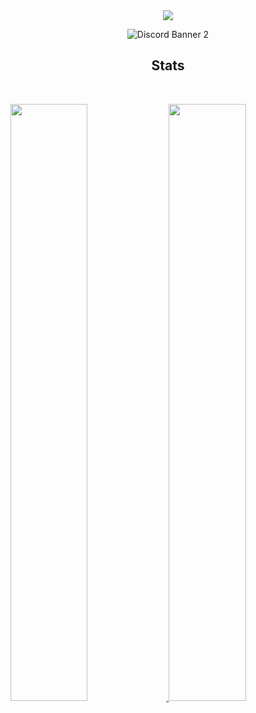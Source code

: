 
<div align="center">
<a href="https://discord.com/users/758693690029113384">
  <img src="https://lanyard.cnrad.dev/api/758693690029113384?theme=light&bg=F4BFC7&borderRadius=15px&animated=true&idleMessage=Goats%20are%20like%20mushrooms,%20if%20you%20shoot%20a%20duck%20I'm%20scared%20of%20toasters.">
</a>

![Discord Banner 2](https://discordapp.com/api/guilds/690991422983241728/widget.png?style=banner2)

## Stats
<br/>
<p align="left">
  <a href="/">
  <img width="49.5%" src="https://github-readme-stats.vercel.app/api?username=ashroyxi&count_private=true&show_icons=true&theme=tokyonight" />
    <img width="49.5%" src="https://github-readme-streak-stats.herokuapp.com/?user=ashroyxi&theme=dracula&hide_border=true" />
  </a>
</p>
<br>
